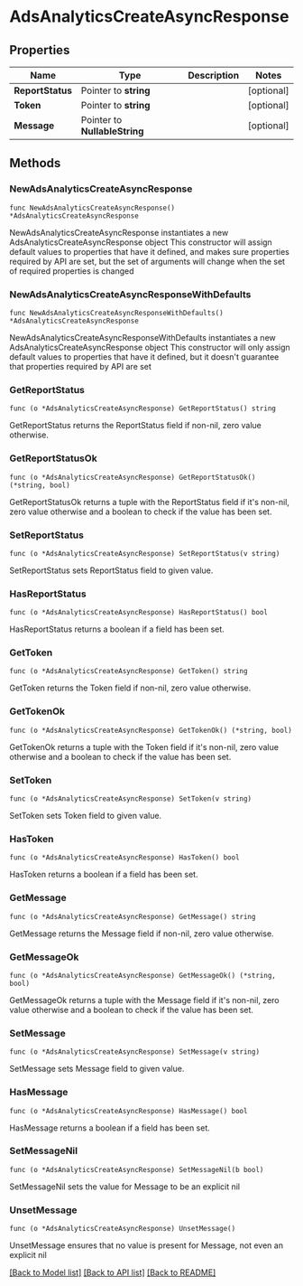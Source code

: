 # AdsAnalyticsCreateAsyncResponse

## Properties

Name | Type | Description | Notes
------------ | ------------- | ------------- | -------------
**ReportStatus** | Pointer to **string** |  | [optional] 
**Token** | Pointer to **string** |  | [optional] 
**Message** | Pointer to **NullableString** |  | [optional] 

## Methods

### NewAdsAnalyticsCreateAsyncResponse

`func NewAdsAnalyticsCreateAsyncResponse() *AdsAnalyticsCreateAsyncResponse`

NewAdsAnalyticsCreateAsyncResponse instantiates a new AdsAnalyticsCreateAsyncResponse object
This constructor will assign default values to properties that have it defined,
and makes sure properties required by API are set, but the set of arguments
will change when the set of required properties is changed

### NewAdsAnalyticsCreateAsyncResponseWithDefaults

`func NewAdsAnalyticsCreateAsyncResponseWithDefaults() *AdsAnalyticsCreateAsyncResponse`

NewAdsAnalyticsCreateAsyncResponseWithDefaults instantiates a new AdsAnalyticsCreateAsyncResponse object
This constructor will only assign default values to properties that have it defined,
but it doesn't guarantee that properties required by API are set

### GetReportStatus

`func (o *AdsAnalyticsCreateAsyncResponse) GetReportStatus() string`

GetReportStatus returns the ReportStatus field if non-nil, zero value otherwise.

### GetReportStatusOk

`func (o *AdsAnalyticsCreateAsyncResponse) GetReportStatusOk() (*string, bool)`

GetReportStatusOk returns a tuple with the ReportStatus field if it's non-nil, zero value otherwise
and a boolean to check if the value has been set.

### SetReportStatus

`func (o *AdsAnalyticsCreateAsyncResponse) SetReportStatus(v string)`

SetReportStatus sets ReportStatus field to given value.

### HasReportStatus

`func (o *AdsAnalyticsCreateAsyncResponse) HasReportStatus() bool`

HasReportStatus returns a boolean if a field has been set.

### GetToken

`func (o *AdsAnalyticsCreateAsyncResponse) GetToken() string`

GetToken returns the Token field if non-nil, zero value otherwise.

### GetTokenOk

`func (o *AdsAnalyticsCreateAsyncResponse) GetTokenOk() (*string, bool)`

GetTokenOk returns a tuple with the Token field if it's non-nil, zero value otherwise
and a boolean to check if the value has been set.

### SetToken

`func (o *AdsAnalyticsCreateAsyncResponse) SetToken(v string)`

SetToken sets Token field to given value.

### HasToken

`func (o *AdsAnalyticsCreateAsyncResponse) HasToken() bool`

HasToken returns a boolean if a field has been set.

### GetMessage

`func (o *AdsAnalyticsCreateAsyncResponse) GetMessage() string`

GetMessage returns the Message field if non-nil, zero value otherwise.

### GetMessageOk

`func (o *AdsAnalyticsCreateAsyncResponse) GetMessageOk() (*string, bool)`

GetMessageOk returns a tuple with the Message field if it's non-nil, zero value otherwise
and a boolean to check if the value has been set.

### SetMessage

`func (o *AdsAnalyticsCreateAsyncResponse) SetMessage(v string)`

SetMessage sets Message field to given value.

### HasMessage

`func (o *AdsAnalyticsCreateAsyncResponse) HasMessage() bool`

HasMessage returns a boolean if a field has been set.

### SetMessageNil

`func (o *AdsAnalyticsCreateAsyncResponse) SetMessageNil(b bool)`

 SetMessageNil sets the value for Message to be an explicit nil

### UnsetMessage
`func (o *AdsAnalyticsCreateAsyncResponse) UnsetMessage()`

UnsetMessage ensures that no value is present for Message, not even an explicit nil

[[Back to Model list]](../README.md#documentation-for-models) [[Back to API list]](../README.md#documentation-for-api-endpoints) [[Back to README]](../README.md)


